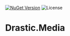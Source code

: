 [![NuGet Version](https://img.shields.io/nuget/v/Drastic.Media.svg)](https://www.nuget.org/packages/Drastic.Media/) ![License](https://img.shields.io/badge/License-MIT-blue.svg)

# Drastic.Media